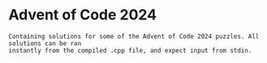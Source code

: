 # Advent of Code 2024

    Containing solutions for some of the Advent of Code 2024 puzzles. All solutions can be ran
    instantly from the compiled .cpp file, and expect input from stdin.
